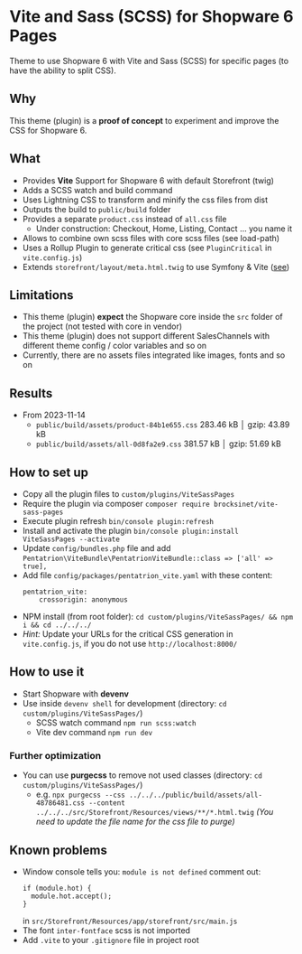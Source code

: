 # Vite and Sass (SCSS) for Shopware 6 Pages
Theme to use Shopware 6 with Vite and Sass (SCSS) for specific pages (to have the ability to split CSS).

## Why
This theme (plugin) is a **proof of concept** to experiment and improve the CSS for Shopware 6.

## What
- Provides **Vite** Support for Shopware 6 with default Storefront (twig)
- Adds a SCSS watch and build command
- Uses Lightning CSS to transform and minify the css files from dist
- Outputs the build to `public/build` folder
- Provides a separate `product.css` instead of `all.css` file
  - Under construction: Checkout, Home, Listing, Contact ... you name it
- Allows to combine own scss files with core scss files (see load-path)
- Uses a Rollup Plugin to generate critical css (see `PluginCritical` in `vite.config.js`)
- Extends `storefront/layout/meta.html.twig` to use Symfony & Vite ([see](https://symfony-vite.pentatrion.com/guide/getting-started.html))

## Limitations
- This theme (plugin) **expect** the Shopware core inside the `src` folder of the project (not tested with core in vendor)
- This theme (plugin) does not support different SalesChannels with different theme config / color variables and so on
- Currently, there are no assets files integrated like images, fonts and so on

## Results
- From 2023-11-14
  - `public/build/assets/product-84b1e655.css` 283.46 kB │ gzip:  43.89 kB
  - `public/build/assets/all-0d8fa2e9.css` 381.57 kB │ gzip:  51.69 kB


## How to set up
- Copy all the plugin files to `custom/plugins/ViteSassPages`
- Require the plugin via composer `composer require brocksinet/vite-sass-pages`
- Execute plugin refresh `bin/console plugin:refresh`
- Install and activate the plugin `bin/console plugin:install ViteSassPages --activate`
- Update `config/bundles.php` file and add `Pentatrion\ViteBundle\PentatrionViteBundle::class => ['all' => true],`
- Add file `config/packages/pentatrion_vite.yaml` with these content:
  ```
  pentatrion_vite:
      crossorigin: anonymous
  ```
- NPM install (from root folder): `cd custom/plugins/ViteSassPages/ && npm i && cd ../../../`
- _Hint:_ Update your URLs for the critical CSS generation in `vite.config.js`, if you do not use `http://localhost:8000/`

## How to use it
- Start Shopware with **devenv**
- Use inside `devenv shell` for development (directory: `cd custom/plugins/ViteSassPages/`)
  - SCSS watch command `npm run scss:watch`
  - Vite dev command `npm run dev`

### Further optimization 
- You can use **purgecss** to remove not used classes (directory: `cd custom/plugins/ViteSassPages/`)
  - e.g. `npx purgecss --css ../../../public/build/assets/all-48786481.css --content ../../../src/Storefront/Resources/views/**/*.html.twig` _(You need to update the file name for the css file to purge)_

## Known problems
- Window console tells you: `module is not defined` comment out:
  ```
  if (module.hot) {
    module.hot.accept();
  }
  ```
  in `src/Storefront/Resources/app/storefront/src/main.js`
- The font `inter-fontface` scss is not imported
- Add `.vite` to your `.gitignore` file in project root